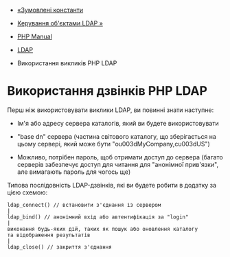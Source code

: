 - [«Зумовлені константи](ldap.constants.md)
- [Керування об'єктами LDAP »](ldap.controls.md)

- [PHP Manual](index.md)
- [LDAP](book.ldap.md)
- Використання викликів PHP LDAP

# Використання дзвінків PHP LDAP

Перш ніж використовувати виклики LDAP, ви повинні знати наступне:

- Ім'я або адресу сервера каталогів, який ви будете використовувати

- "base dn" сервера (частина світового каталогу, що зберігається на цьому
сервері, який може бути "ou003dMyCompany,cu003dUS")

- Можливо, потрібен пароль, щоб отримати доступ до сервера (багато
серверів забезпечує доступ для читання для "анонімної прив'язки", але
вимагають пароль для чогось ще)

Типова послідовність LDAP-дзвінків, які ви будете робити в
додатку за цією схемою:

``` literallayout
ldap_connect() // встановити з'єднання із сервером
|
ldap_bind() // анонімний вхід або автентифікація за "login"
|
виконання будь-яких дій, таких як пошук або оновлення каталогу
та відображення результатів
|
ldap_close() // закриття з'єднання
````
